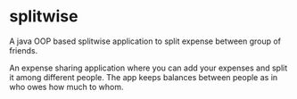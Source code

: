 # splitwise
A java OOP based splitwise application to split expense between group of friends.


An expense sharing application where you can add your expenses and split it among different people. The app keeps balances between people as in who owes how much to whom.
